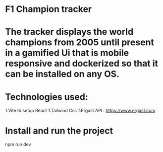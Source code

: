 # F1 Champion tracker

# The tracker displays the world champions from 2005 until present in a gamified Ui that is mobile responsive and dockerized so that it can be installed on any OS.

# Technologies used:

1.Vite to setup React
1.Tailwind Css
1.Ergast API : https://www.ergast.com

# Install and run the project

npm run dev
